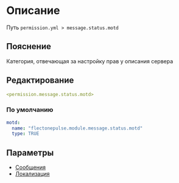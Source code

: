# Описание
Путь `permission.yml > message.status.motd`

## Пояснение
Категория, отвечающая за настройку прав у описания сервера

## Редактирование
```yaml
<permission.message.status.motd>
```

### По умолчанию
```yaml
motd:
  name: "flectonepulse.module.message.status.motd"
  type: TRUE
```

## Параметры

- [Сообщения](/docs/message/status/motd/)
- [Локализация](/docs/localizations/ru_ru/message/status/motd/)

<!--@include: @/parts/permission/permissionTier3.md-->

